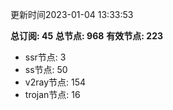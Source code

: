 更新时间2023-01-04 13:33:53

**总订阅: 45**
**总节点: 968**
**有效节点: 223**
- ssr节点: 3
- ss节点: 50
- v2ray节点: 154
- trojan节点: 16
